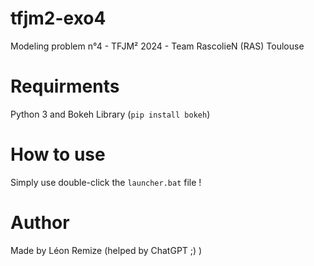 # tfjm2-exo4
Modeling problem n°4  - TFJM² 2024 - Team RascolieN (RAS) Toulouse

# Requirments
Python 3 and Bokeh Library (`pip install bokeh`)

# How to use
Simply use double-click the `launcher.bat` file !

# Author
Made by Léon Remize (helped by ChatGPT ;) )
